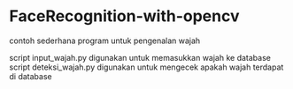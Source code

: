 # FaceRecognition-with-opencv
contoh sederhana program untuk pengenalan wajah

script input_wajah.py digunakan untuk memasukkan wajah ke database
script deteksi_wajah.py digunakan untuk mengecek apakah wajah terdapat di database
